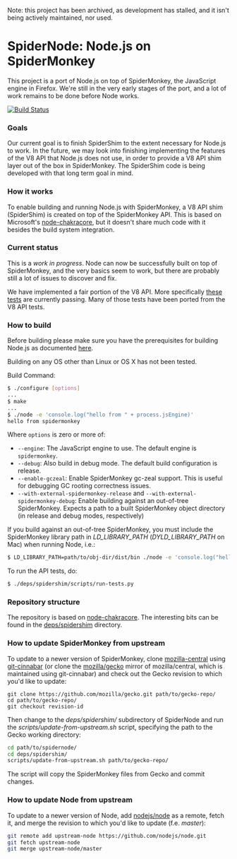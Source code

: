 Note: this project has been archived, as development has stalled, and it isn't being actively maintained, nor used.

SpiderNode: Node.js on SpiderMonkey
===
This project is a port of Node.js on top of SpiderMonkey, the JavaScript engine in Firefox. We're still in the very early stages of the port, and a lot of work remains to be done before Node works.

[![Build Status](https://travis-ci.org/mozilla/spidernode.svg?branch=master)](https://travis-ci.org/mozilla/spidernode)

### Goals
Our current goal is to finish SpiderShim to the extent necessary for Node.js to work.  In the future, we may look into finishing implementing the features of the V8 API that Node.js does not use, in order to provide a V8 API shim layer out of the box in SpiderMonkey.  The SpiderShim code is being developed with that long term goal in mind.

### How it works
To enable building and running Node.js with SpiderMonkey, a V8 API shim (SpiderShim) is created on top of the SpiderMonkey API.  This is based on Microsoft's [node-chakracore](https://github.com/nodejs/node-chakracore), but it doesn't share much code with it besides the build system integration.

### Current status
This is a _work in progress_.  Node can now be successfully built on top of SpiderMonkey, and the very basics seem to work, but there are probably still a lot of issues to discover and fix.

We have implemented a fair portion of the V8 API.  More specifically [these tests](https://github.com/mozilla/spidernode/blob/master/deps/spidershim/test) are currently passing.  Many of those tests have been ported from the V8 API tests.

### How to build
Before building please make sure you have the prerequisites for building Node.js as documented [here](https://github.com/nodejs/node/blob/master/BUILDING.md).

Building on any OS other than Linux or OS X has not been tested.

Build Command:
```bash
$ ./configure [options]
...
$ make
...
$ ./node -e 'console.log("hello from " + process.jsEngine)'
hello from spidermonkey
```

Where `options` is zero or more of:
* `--engine`: The JavaScript engine to use.  The default engine is `spidermonkey`.
* `--debug`: Also build in debug mode.  The default build configuration is release.
* `--enable-gczeal`: Enable SpiderMonkey gc-zeal support.  This is useful for debugging GC rooting correctness issues.
* `--with-external-spidermonkey-release` and `--with-external-spidermonkey-debug`: Enable building against an out-of-tree SpiderMonkey. Expects a path to a built SpiderMonkey object directory (in release and debug modes, respectively)

If you build against an out-of-tree SpiderMonkey, you must include the SpiderMonkey library path in _LD_LIBRARY_PATH_ (_DYLD_LIBRARY_PATH_ on Mac) when running Node, i.e.:
```bash
$ LD_LIBRARY_PATH=path/to/obj-dir/dist/bin ./node -e 'console.log("hello from " + process.jsEngine)'
```

To run the API tests, do:

```bash
$ ./deps/spidershim/scripts/run-tests.py
```

### Repository structure
The repository is based on [node-chakracore](https://github.com/nodejs/node-chakracore).  The interesting bits can be found in the [deps/spidershim](https://github.com/mozilla/spidernode/tree/master/deps/spidershim) directory.

### How to update SpiderMonkey from upstream

To update to a newer version of SpiderMonkey, clone [mozilla-central](https://hg.mozilla.org/mozilla-central/)
using [git-cinnabar](https://github.com/glandium/git-cinnabar) (or clone the [mozilla/gecko](https://github.com/mozilla/gecko) mirror of mozilla/central, which is maintained using git-cinnabar) and check out the Gecko revision to which you'd like to update:

```
git clone https://github.com/mozilla/gecko.git path/to/gecko-repo/
cd path/to/gecko-repo/
git checkout revision-id
```

Then change to the *deps/spidershim/* subdirectory of SpiderNode and run the *scripts/update-from-upstream.sh* script, specifying the path to the Gecko working directory:

```bash
cd path/to/spidernode/
cd deps/spidershim/
scripts/update-from-upstream.sh path/to/gecko-repo/
```

The script will copy the SpiderMonkey files from Gecko and commit changes.

### How to update Node from upstream

To update to a newer version of Node, add [nodejs/node](https://github.com/nodejs/node) as a remote, fetch it, and merge the revision to which you'd like to update (f.e. *master*):

```bash
git remote add upstream-node https://github.com/nodejs/node.git
git fetch upstream-node
git merge upstream-node/master
```
